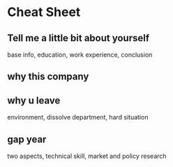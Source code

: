 # Cheat Sheet

## Tell me a little bit about yourself

base info, education, work experience, conclusion

## why this company

## why u leave

environment, dissolve department, hard situation

## gap year

two aspects, technical skill, market and policy research
